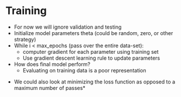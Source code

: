 # Training

- For now we will ignore validation and testing
- Initialize model parameters theta (could be random, zero, or other strategy)
- While i < max_epochs (pass over the entire data-set):
    - computer gradient for each parameter using training set
    - Use gradient descent learning rule to update parameters
- How does final model perform?
    - Evaluating on training data is a poor representation

* We could also look at minimizing the loss function as opposed to a maximum number of passes*